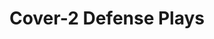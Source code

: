 ---
layout: playbook
title: Cover-2 Defense Plays
team: cover-2
unit: defense
permalink: /cover-2/defense/
---